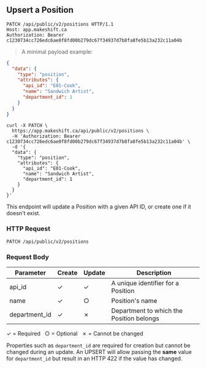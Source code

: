 ## Upsert a Position

```http
PATCH /api/public/v2/positions HTTP/1.1
Host: app.makeshift.ca
Authorization: Bearer c1230734cc726edc6ae0f8fd00b279dc67f34937d7b8fa8fe5b13a232c11a04b
```

> A minimal payload example:

```json
{
  "data": {
    "type": "position",
    "attributes": {
      "api_id": "E01-Cook",
      "name": "Sandwich Artist",
      "department_id": 1
    }
  }
}
```

```shell
curl -X PATCH \
  https://app.makeshift.ca/api/public/v2/positions \
  -H 'Authorization: Bearer c1230734cc726edc6ae0f8fd00b279dc67f34937d7b8fa8fe5b13a232c11a04b' \
  -d '{
  "data": {
    "type": "position",
    "attributes": {
      "api_id": "E01-Cook",
      "name": "Sandwich Artist",
      "department_id": 1
    }
  }
}'
```

This endpoint will update a Position with a given API ID, or create one if it doesn't exist.

### HTTP Request

`PATCH /api/public/v2/positions`

### Request Body

Parameter          |  Create   | Update       | Description
---------          | --------- | ----------   |-----------
api_id             |  ✓        | ✓            | A unique identifier for a Position
name               |  ✓        | ○            | Position's name
department_id      |  ✓        | ✗            | Department to which the Position belongs

✓ = Required &nbsp; ○ = Optional &nbsp; ✗ = Cannot be changed

Properties such as `department_id` are required for creation but cannot be changed during an update. An UPSERT will allow passing the **same** value for `department_id` but result in an HTTP 422 if the value has changed.

